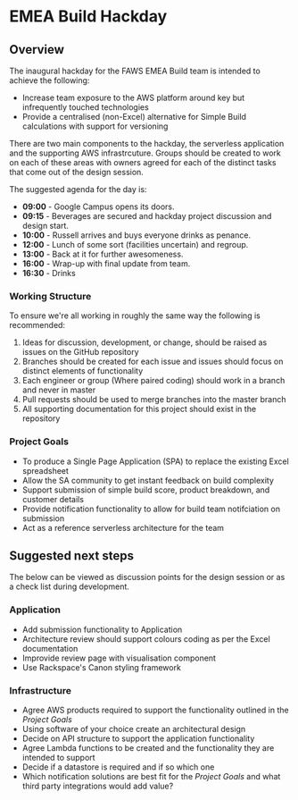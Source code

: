 # EMEA Build Hackday

## Overview
The inaugural hackday for the FAWS EMEA Build team is intended to achieve the following:

* Increase team exposure to the AWS platform around key but infrequently touched technologies
* Provide a centralised (non-Excel) alternative for Simple Build calculations with support for versioning

There are two main components to the hackday, the serverless application and the supporting AWS infrastrcuture. Groups should be created to work on each of these areas with owners agreed for each of the distinct tasks that come out of the design session. 

The suggested agenda for the day is:

- **09:00** - Google Campus opens its doors. 
- **09:15** - Beverages are secured and hackday project discussion and design start.
- **10:00** - Russell arrives and buys everyone drinks as penance. 
- **12:00** - Lunch of some sort (facilities uncertain) and regroup.
- **13:00** - Back at it for further awesomeness. 
- **16:00** - Wrap-up with final update from team.
- **16:30** - Drinks
  

### Working Structure
To ensure we're all working in roughly the same way the following is recommended:

1. Ideas for discussion, development, or change, should be raised as issues on the GitHub repository
1. Branches should be created for each issue and issues should focus on distinct elements of functionality
1. Each engineer or group (Where paired coding) should work in a branch and never in master
1. Pull requests should be used to merge branches into the master branch
1. All supporting documentation for this project should exist in the repository

### Project Goals

- To produce a Single Page Application (SPA) to replace the existing Excel spreadsheet
- Allow the SA community to get instant feedback on build complexity 
- Support submission of simple build score, product breakdown, and customer details
- Provide notification functionality to allow for build team notifciation on submission
- Act as a reference serverless architecture for the team

## Suggested next steps
The below can be viewed as discussion points for the design session or as a check list during development. 

### Application

- Add submission functionality to Application
- Architecture review should support colours coding as per the Excel documentation
- Improvide review page with visualisation component
- Use Rackspace's Canon styling framework

### Infrastructure

- Agree AWS products required to support the functionality outlined in the *Project Goals*
- Using software of your choice create an architectural design 
- Decide on API structure to support the application functionality
- Agree Lambda functions to be created and the functionality they are intended to support
- Decide if a datastore is required and if so which one
- Which notification solutions are best fit for the *Project Goals* and what third party integrations would add value?